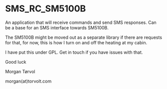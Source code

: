 SMS_RC_SM5100B
==============

An application that will receive commands and send SMS responses. Can be a base for an SMS interface towards SM5100B.

The SM5100B might be moved out as a separate library if there are requests for that, for now, this is how I turn on and off the heating at my cabin.

I have put this under GPL. Get in touch if you have issues with that.

Good luck

Morgan Tørvol

morgan(at)torvolt.com
